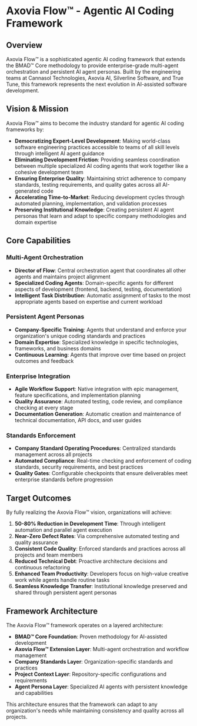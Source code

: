 # Axovia Flow™ - Agentic AI Coding Framework

## Overview

Axovia Flow™ is a sophisticated agentic AI coding framework that extends the BMAD™ Core methodology to provide enterprise-grade multi-agent orchestration and persistent AI agent personas. Built by the engineering teams at Cannasol Technologies, Axovia AI, Silverline Software, and True Tune, this framework represents the next evolution in AI-assisted software development.

## Vision & Mission

Axovia Flow™ aims to become the industry standard for agentic AI coding frameworks by:

- **Democratizing Expert-Level Development**: Making world-class software engineering practices accessible to teams of all skill levels through intelligent AI agent guidance
- **Eliminating Development Friction**: Providing seamless coordination between multiple specialized AI coding agents that work together like a cohesive development team
- **Ensuring Enterprise Quality**: Maintaining strict adherence to company standards, testing requirements, and quality gates across all AI-generated code
- **Accelerating Time-to-Market**: Reducing development cycles through automated planning, implementation, and validation processes
- **Preserving Institutional Knowledge**: Creating persistent AI agent personas that learn and adapt to specific company methodologies and domain expertise

## Core Capabilities

### Multi-Agent Orchestration

- **Director of Flow**: Central orchestration agent that coordinates all other agents and maintains project alignment
- **Specialized Coding Agents**: Domain-specific agents for different aspects of development (frontend, backend, testing, documentation)
- **Intelligent Task Distribution**: Automatic assignment of tasks to the most appropriate agents based on expertise and current workload

### Persistent Agent Personas

- **Company-Specific Training**: Agents that understand and enforce your organization's unique coding standards and practices
- **Domain Expertise**: Specialized knowledge in specific technologies, frameworks, and business domains
- **Continuous Learning**: Agents that improve over time based on project outcomes and feedback

### Enterprise Integration

- **Agile Workflow Support**: Native integration with epic management, feature specifications, and implementation planning
- **Quality Assurance**: Automated testing, code review, and compliance checking at every stage
- **Documentation Generation**: Automatic creation and maintenance of technical documentation, API docs, and user guides

### Standards Enforcement

- **Company Standard Operating Procedures**: Centralized standards management across all projects
- **Automated Compliance**: Real-time checking and enforcement of coding standards, security requirements, and best practices
- **Quality Gates**: Configurable checkpoints that ensure deliverables meet enterprise standards before progression

## Target Outcomes

By fully realizing the Axovia Flow™ vision, organizations will achieve:

1. **50-80% Reduction in Development Time**: Through intelligent automation and parallel agent execution
2. **Near-Zero Defect Rates**: Via comprehensive automated testing and quality assurance
3. **Consistent Code Quality**: Enforced standards and practices across all projects and team members
4. **Reduced Technical Debt**: Proactive architecture decisions and continuous refactoring
5. **Enhanced Team Productivity**: Developers focus on high-value creative work while agents handle routine tasks
6. **Seamless Knowledge Transfer**: Institutional knowledge preserved and shared through persistent agent personas

## Framework Architecture

The Axovia Flow™ framework operates on a layered architecture:

- **BMAD™ Core Foundation**: Proven methodology for AI-assisted development
- **Axovia Flow™ Extension Layer**: Multi-agent orchestration and workflow management
- **Company Standards Layer**: Organization-specific standards and practices
- **Project Context Layer**: Repository-specific configurations and requirements
- **Agent Persona Layer**: Specialized AI agents with persistent knowledge and capabilities

This architecture ensures that the framework can adapt to any organization's needs while maintaining consistency and quality across all projects.
